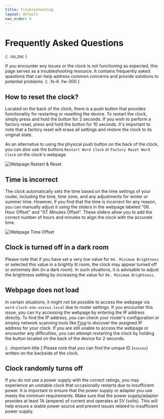 ```yaml
---
title: Troubleshooting
layout: default
nav_order: 6
---
```


# Frequently Asked Questions

{: .no_toc }

If you encounter any issues or the clock is not functioning as expected, this page serves as a troubleshooting resource. It contains frequently asked questions that can help address common concerns and provide solutions to potential problems.
{: .fs-6 .fw-300 }

## How to reset the clock?
Located on the back of the clock, there is a push button that provides functionality for restarting or resetting the device. To restart the clock, simply press and hold the button for 2 seconds. If you wish to perform a factory reset, press and hold the button for 10 seconds. It's important to note that a factory reset will erase all settings and restore the clock to its original state. 

As an alternative to using the physical push button on the back of the clock, you can also use the buttons `Restart Word Clock` or `Factory Reset Word Clock` on the clock's webpage.

![Webpage Restart & Reset](https://skyextechnologies.github.io/word-clock-one/images/web-server-entities-overview-restart-reset-marked-only.png)

## Time is incorrect
The clock automatically sets the time based on the time settings of your router, including the time, time zone, and any adjustments for winter or summer time. However, if you find that the time is incorrect for any reason, you can manually adjust it using the sliders in the webpage labeled "06. Hour Offset" and "07. Minutes Offset". These sliders allow you to add the correct number of hours and minutes to align the clock with the accurate time. 

![Webpage Time Offset](https://skyextechnologies.github.io/word-clock-one/images/web-server-entities-overview-offset-marked-only.png)

## Clock is turned off in a dark room
Please note that if you have set a very low value for `04. Minimum Brightness` or selected this value in a brightly lit room, the clock may appear turned off or extremely dim (in a dark room). In such situations, it is advisable to adjust the brightness setting by increasing the value for `04. Minimum Brightness`. 

## Webpage does not load
In certain situations, it might not be possible to access the webpage via `word-clock-one-xxxxxx.local` due to router settings. If you encounter this issue, you can try accessing the webpage by entering the IP address directly. To find the IP address, you can check your router's configuration or employ network scanning tools like [Fing](https://www.fing.com/) to discover the assigned IP address for your clock. If you are still unable to access the webpage or encounter any difficulties, you can attempt restarting the clock by holding the button located on the back of the device for 2 seconds.

{: .important-title }
Please note that you can find the unique ID (`xxxxxx`) written on the backside of the clock.

## Clock randomly turns off
If you do not use a power supply with the correct ratings, you may experience an unstable clock that occasionally restarts due to insufficient power. It is important to ensure that the power supply or adapter you use meets the minimum requirements. Make sure that the power supply/adaptor provides at least 1A (ampere) of current and operates at 5V (volts). This will help ensure a stable power source and prevent issues related to insufficient power supply.